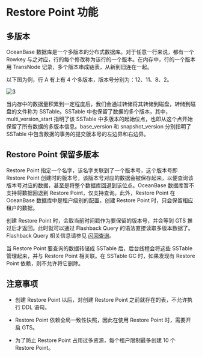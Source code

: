 # Restore Point 功能

## 多版本

OceanBase 数据库是一个多版本的分布式数据库。对于任意一行来说，都有一个 Rowkey 与之对应，行的每个修改称为该行的一个版本。在内存中，行的一个版本用 TransNode 记录，多个版本串成链表，从新到旧连在一起。

以下图为例，行 A 有上有 4 个多版本，版本号分别为：12、11、8、2。

![3](https://help-static-aliyun-doc.aliyuncs.com/assets/img/zh-CN/1373623461/p356047.jpg)

当内存中的数据量积累到一定程度后，我们会通过转储将其转储到磁盘，转储到磁盘的文件称为 SSTable。SSTable 中也保留了数据的多个版本，其中， multi_version_start 指明了该 SSTable 中多版本的起始位点，也即从这个点开始保留了所有数据的多版本信息。base_version 和 snapshot_version 分别指明了 SSTable 中包含数据的事务的提交版本号的左边界和右边界。

## Restore Point 保留多版本

Restore Point 指定一个名字，该名字关联到了一个版本号，这个版本号即 Restore Point 创建时的版本号，该版本号对应的数据会被保存起来，以便查询该版本号对应的数据，甚至是将整个数据库回退到该位点。OceanBase 数据库暂不支持将数据回退到 Restore Point，仅支持查询。此外，Restore Point 在 OceanBase 数据库中是租户级别的配置，创建 Restore Point 时，只会保留相应租户的数据。

创建 Restore Point 时，会取当前时间戳作为要保留的版本号，并会等到 GTS 推过后才返回。此时就可以通过 Flashback Query 的语法直接读取多版本数据了。Flashback Query 相关信息请参见 [闪回查询](../4.data-protection/2.flashback-query.md)。

当 Restore Point 要查询的数据转储成 SSTable 后，后台线程会将这些 SSTable 管理起来，并与 Restore Point 相关联。在 SSTable GC 时，如果发现有 Restore Point 依赖，则不允许将它删除。

## 注意事项

* 创建 Restore Point 以后，对创建 Restore Point 之前就存在的表，不允许执行 DDL 语句。

* Restore Point 依赖全局一致性快照，因此在使用 Restore Point 时，需要开启 GTS。

* 为了防止 Restore Point 占用过多资源，每个租户限制最多创建 10 个 Restore Point。
